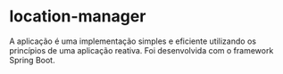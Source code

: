 # location-manager
A aplicação é uma implementação simples e eficiente utilizando os princípios de uma aplicação reativa. Foi desenvolvida com o framework Spring Boot.
